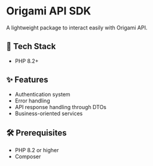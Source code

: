 # Origami API SDK

A lightweight package to interact easily with Origami API.

## 🚀 Tech Stack

- PHP 8.2+

## ✨ Features

- Authentication system
- Error handling
- API response handling through DTOs
- Business-oriented services

## 🛠️ Prerequisites

- PHP 8.2 or higher
- Composer
